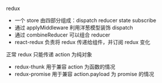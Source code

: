 redux
- 一个 store 由四部分组成：dispatch reducer state subscribe
- 通过 applyMiddleware 利用洋葱模型装饰 dispatch
- 通过 combineReducer 可以组合 reducer
- react-redux 负责将 redux 传递给组件，并订阅 redux 变化

正常 redux 只能传递 action 为纯对象
- redux-thunk 用于兼容 action 为函数的情况
- redux-promise 用于兼容 action.payload 为 promise 的情况